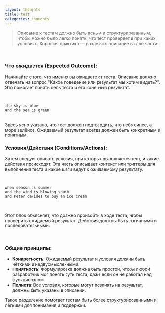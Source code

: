 ```yaml
---
layout: thoughts
title: test
categories: thoughts
---
```


> Описание к тестам должно быть ясным и структурированным, чтобы можно было легко понять, что тест проверяет и при каких условиях. Хорошая практика — разделять описание на две части:

<br/> 

### Что ожидается (Expected Outcome):
Начинайте с того, что именно вы ожидаете от теста. Описание должно отвечать на вопрос "Какое поведение или результат мы хотим видеть?". Это помогает понять цель теста и его конечный результат.

<br/>  

```
the sky is blue
and the sea is green
```
<br/> 
Здесь ясно указано, что тест должен подтвердить, что небо синее, а море зелёное. Ожидаемый результат всегда должен быть конкретным и понятным.

<br/> 

### Условия/Действия (Conditions/Actions):
Затем следует описать условия, при которых выполняется тест, и какие действия происходят. Эта часть описывает контекст или триггеры для выполнения теста и какие шаги ведут к ожидаемому результату.

<br/>     

```
when season is summer
and the wind is blowing south
and Peter decides to buy an ice cream
```

<br/>  

Этот блок объясняет, что должно произойти в ходе теста, чтобы проверить ожидаемый результат. Действия должны быть логичными и последовательными.

<br/>     

### Общие принципы:

- **Конкретность**: Ожидаемый результат и условия должны быть чёткими и недвусмысленными.
- **Понятность**: Формулировка должна быть простой, чтобы любой разработчик мог понять суть теста, даже если он не работал над функционалом.
- **Полнота**: Все условия, которые могут повлиять на результат, должны быть указаны в описании.

Такое разделение помогает тестам быть более структурированными и лёгкими для понимания и поддержки.

